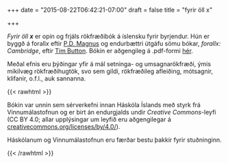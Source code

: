 +++
date = "2015-08-22T06:42:21-07:00"
draft = false
title = "fyrir öll x"

+++

*Fyrir öll **x*** er opin og frjáls rökfræðibók á íslensku fyrir byrjendur. Hún er byggð á forall*x* eftir [P.D. Magnus](https://www.fecundity.com/logic/) og endurbættri útgáfu sömu bókar, *forallx: Cambridge*, eftir [Tim Button](https://www.homepages.ucl.ac.uk/~uctytbu/index.html). Bókin er aðgengileg á .pdf-formi [hér](https://www.asgeirberg.org/fyrirollx/fyrirollx.pdf).

Meðal efnis eru þýðingar yfir á mál setninga- og umsagnarökfræði, ýmis mikilvæg rökfræðihugtök, svo sem gildi, rökfræðileg afleiðing, mótsagnir, klifanir, o.f.l., auk sannanna. 

{{< rawhtml >}}
<br>
<p class="smallfont">Bókin var unnin sem sérverkefni innan Háskóla Íslands með styrk frá Vinnumálastofnun og er birt án endurgjalds undir <em class="normal">Creative Commons</em>-leyfi (CC BY 4.0; allar upplýsingar um leyfið eru aðgengilegar á <a href="https://creativecommons.org/licenses/by/4.0/">creativecommons.org/licenses/by/4.0/</a>).</p>

<p class="smallfont">Háskólanum og Vinnumálastofnun eru færðar bestu þakkir fyrir stuðninginn.</p>
{{< /rawhtml >}}